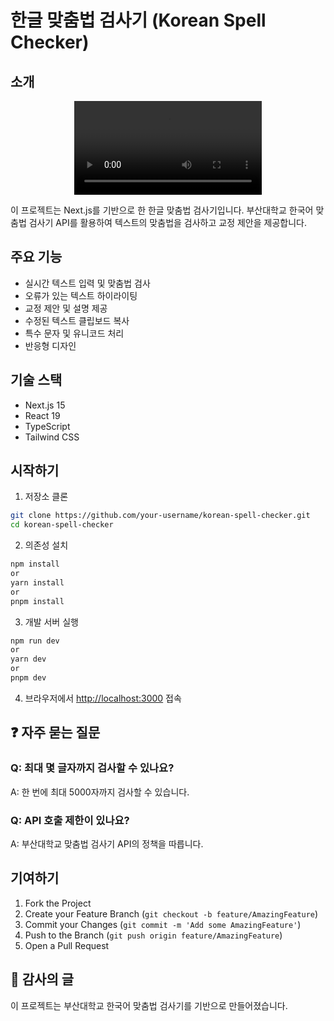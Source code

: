 # 한글 맞춤법 검사기 (Korean Spell Checker)

## 소개

<div align="center">
  <video src="https://github.com/user-attachments/assets/918cf479-d3ec-4881-9c68-df140caea838" />
</div>

이 프로젝트는 Next.js를 기반으로 한 한글 맞춤법 검사기입니다. 부산대학교 한국어 맞춤법 검사기 API를 활용하여 텍스트의 맞춤법을 검사하고 교정 제안을 제공합니다.

## 주요 기능

- 실시간 텍스트 입력 및 맞춤법 검사
- 오류가 있는 텍스트 하이라이팅
- 교정 제안 및 설명 제공
- 수정된 텍스트 클립보드 복사
- 특수 문자 및 유니코드 처리
- 반응형 디자인

## 기술 스택

- Next.js 15
- React 19
- TypeScript
- Tailwind CSS

## 시작하기

1. 저장소 클론
```bash
git clone https://github.com/your-username/korean-spell-checker.git
cd korean-spell-checker
```

2. 의존성 설치
```bash
npm install
or
yarn install
or
pnpm install
```


3. 개발 서버 실행
```bash
npm run dev
or
yarn dev
or
pnpm dev
```

4. 브라우저에서 [http://localhost:3000](http://localhost:3000) 접속


## ❓ 자주 묻는 질문

### Q: 최대 몇 글자까지 검사할 수 있나요?
A: 한 번에 최대 5000자까지 검사할 수 있습니다.

### Q: API 호출 제한이 있나요?
A: 부산대학교 맞춤법 검사기 API의 정책을 따릅니다.


## 기여하기

1. Fork the Project
2. Create your Feature Branch (`git checkout -b feature/AmazingFeature`)
3. Commit your Changes (`git commit -m 'Add some AmazingFeature'`)
4. Push to the Branch (`git push origin feature/AmazingFeature`)
5. Open a Pull Request


## 🙏 감사의 글

이 프로젝트는 부산대학교 한국어 맞춤법 검사기를 기반으로 만들어졌습니다.
